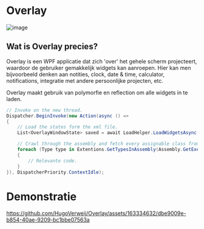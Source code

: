 # Overlay
![image](https://github.com/HugoVerweij/Overlay/assets/163334632/919a0121-fa26-4d05-a615-348fbfd4bcf1)


## Wat is Overlay precies?
Overlay is een WPF applicatie dat zich 'over' het gehele scherm projecteert, waardoor de gebruiker gemakkelijk widgets kan aanroepen. Hier kan men bijvoorbeeld denken aan notities, clock, date & time, calculator, notifications, integratie met andere persoonlijke projecten, etc.

Overlay maakt gebruik van polymorfie en reflection om alle widgets in te laden.

```csharp
// Invoke on the new thread.
Dispatcher.BeginInvoke(new Action(async () =>
{
	// Load the states form the xml file.
	List<OverlayWindowState> saved = await LoadHelper.LoadWidgetsAsync();

	// Crawl through the assembly and fetch every assignable class from the base class.
	foreach (Type type in Extentions.GetTypesInAssembly(Assembly.GetExecutingAssembly(), typeof(OverlayWindowBase)))
	{
		// Relevante code.
	}
}), DispatcherPriority.ContextIdle);
```

# Demonstratie
https://github.com/HugoVerweij/Overlay/assets/163334632/dbe9009e-b854-40ae-9209-bc1bbe07563a
